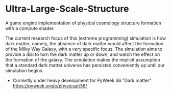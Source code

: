 # Ultra-Large-Scale-Structure
A game engine implementation of physical cosmology structure formation with a compute shader.

The current research focus of this (extreme programming) simulation is how dark matter, namely, the absence of dark matter would affect the formation of the Milky Way Galaxy, with a very specific focus. The simulation aims to provide a dial to turn the dark matter up or down, and watch the effect on the formation of the galaxy. The simulation makes the implicit assumption that a standard dark matter universe has persisted conveniently up until our simulation begins.

- Currently under heavy development for PyWeek 36 "Dark matter" https://pyweek.org/e/physicsalt36/
